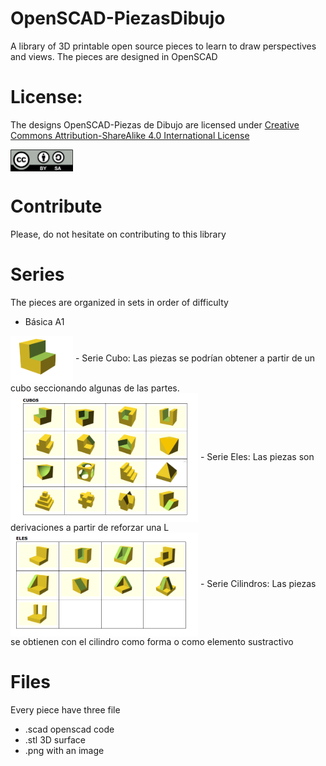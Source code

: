 # OpenSCAD-PiezasDibujo
A library of 3D printable open source pieces to learn to draw perspectives and views. The pieces are designed in OpenSCAD

# License:

The designs OpenSCAD-Piezas de Dibujo are licensed under [Creative Commons Attribution-ShareAlike 4.0 International License](http://creativecommons.org/licenses/by-sa/4.0/)

<img src="By-sa.png" width="100" align="center">

# Contribute

Please, do not hesitate on contributing to this library
  
# Series
The pieces are organized in sets in order of difficulty

- Básica A1
<img src="/A1-Basicas/A1-01.png" width="100" align="center">
- Serie Cubo:
Las piezas se podrían obtener a partir de un cubo seccionando algunas de las partes.
<img src="CUBOS.png" width="300" align="center">
- Serie Eles:
Las piezas son derivaciones a partir de reforzar una L
<img src="ELES.png" width="300" align="center">
- Serie Cilindros:
Las piezas se obtienen con el cilindro como forma o como elemento sustractivo

# Files

Every piece have three file
- .scad openscad code 
- .stl 3D surface 
- .png with an image 


